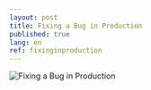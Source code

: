 ```yaml
---
layout: post
title: Fixing a Bug in Production
published: true
lang: en
ref: fixinginproduction
---
```


![Fixing a Bug in Production](../images/FixingBugProduction.gif)
